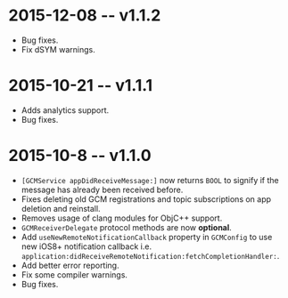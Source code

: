 # 2015-12-08 -- v1.1.2

- Bug fixes.
- Fix dSYM warnings.

# 2015-10-21 -- v1.1.1

- Adds analytics support.
- Bug fixes.

# 2015-10-8 -- v1.1.0

- `[GCMService appDidReceiveMessage:]` now returns `BOOL` to signify if the
  message has already been received before.
- Fixes deleting old GCM registrations and topic subscriptions on app deletion
  and reinstall.
- Removes usage of clang modules for ObjC++ support.
- `GCMReceiverDelegate` protocol methods are now **optional**.
- Add `useNewRemoteNotificationCallback` property in `GCMConfig` to use new
  iOS8+ notification callback i.e.
  `application:didReceiveRemoteNotification:fetchCompletionHandler:`.
- Add better error reporting.
- Fix some compiler warnings.
- Bug fixes.

